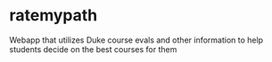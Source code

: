 # ratemypath
Webapp that utilizes Duke course evals and other information to help students decide on the best courses for them

